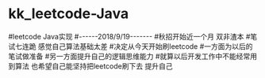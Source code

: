 # kk_leetcode-Java
#leetcode Java实现
#------2018/9/19-------
#秋招开始近一个月 双非渣本
#笔试七连跪 感觉自己算法基础太差
#决定从今天开始刷leetcode 
#一方面为以后的笔试做准备
#另一方面提升自己的逻辑思维能力
#就算以后开发工作中不能经常用到算法 也希望自己能坚持把leetcode刷下去 提升自己
